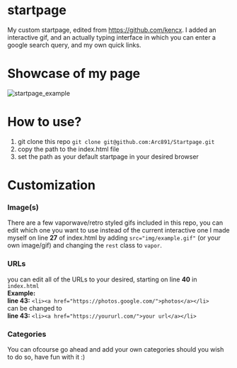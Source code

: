# startpage
My custom startpage, edited from https://github.com/kencx. 
I added an interactive gif, and an actually typing interface in which you can enter a google search query, and my own quick links.

# Showcase of my page

![startpage_example](https://user-images.githubusercontent.com/76947137/172838904-becac13c-5b95-450d-97c8-48152c92d2a5.gif)


# How to use?

1. git clone this repo
```git clone git@github.com:Arc891/Startpage.git```
2. copy the path to the index.html file
3. set the path as your default startpage in your desired browser

# Customization

### Image(s)
There are a few vaporwave/retro styled gifs included in this repo, you can edit which one you want to use instead of the current interactive one I made myself on line <b>27</b> of index.html by adding ```src="img/example.gif"``` (or your own image/gif) and changing the ```rest``` class to ```vapor```.

### URLs
you can edit all of the URLs to your desired, starting on line **40** in ```index.html```
<br> **Example:** <br>
**line 43:** ```<li><a href="https://photos.google.com/">photos</a></li>``` <br >can be changed to <br> **line 43:** ```<li><a href="https://yoururl.com/">your url</a></li>```

### Categories

You can ofcourse go ahead and add your own categories should you wish to do so, have fun with it :)
